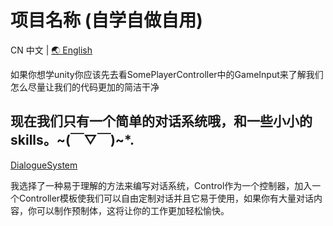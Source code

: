 # 项目名称 (自学自做自用)

CN 中文 | [🌏 English](README.md)

如果你想学unity你应该先去看SomePlayerController中的GameInput来了解我们怎么尽量让我们的代码更加的简洁干净

## 现在我们只有一个简单的对话系统哦，和一些小小的skills。~(￣▽￣)~*.

[DialogueSystem](LearnAndDoPls/Dialogue//README.CN_DialogueSystem.md)

我选择了一种易于理解的方法来编写对话系统，Control作为一个控制器，加入一个Controller模板使我们可以自由定制对话并且它易于使用，如果你有大量对话内容，你可以制作预制体，这将让你的工作更加轻松愉快。
